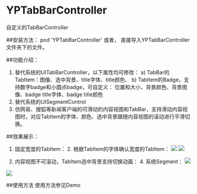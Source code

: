 # YPTabBarController
自定义的TabBarController

##安装方法：
pod 'YPTabBarController'
或者，
直接导入YPTabBarController文件夹下的文件。

##功能介绍：

1. 替代系统的UITabBarController，以下属性均可修改：
    a) TabBar的TabItem：图像、选中背景、title字体、title颜色、
    b) TabItem的Badge，支持数字badge和小圆点badge，可自定义：
        位置和大小、背景颜色、背景图像、badge title字体、badge title颜色
2. 替代系统的UISegmentControl
3. 仿网易、搜狐等新闻客户端的可滑动的内容视图和TabBar，支持滑动内容视图时，对应TabItem的字体、颜色、选中背景跟随内容视图的滚动进行平滑切换。

##效果展示：
         
1. 固定宽度的TabItem：                                2. 根据TabItem的字体确认宽度的TabItem：
![](https://github.com/yuping1989/YPTabBarController/blob/master/YPTabBarController/Demo/FixedItemWidthTab.gif) 
![](https://github.com/yuping1989/YPTabBarController/blob/master/YPTabBarController/Demo/DynamicItemWidthTab.gif)

3. 内容视图不可滚动，TabItem选中背景支持切换动画：      4. 系统Segment：
![](https://github.com/yuping1989/YPTabBarController/blob/master/YPTabBarController/Demo/UnscrollTab.gif) 

![](https://github.com/yuping1989/YPTabBarController/blob/master/YPTabBarController/Demo/Segment.gif) 

##使用方法
使用方法参见Demo

